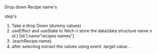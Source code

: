 

Drop down Recipe name's

step's

1. Take a drop Down (dummy values)
2. useEffect and useState to fetch n store the data(data structure name n id )
[id:1,name"recipes names"]
3. <option value={eachRecipe.name}>{eachRecipe.name}</option>
4. after selecting extract the values using event .target.value
..